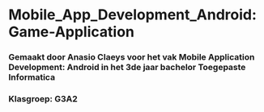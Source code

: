 # Mobile_App_Development_Android: Game-Application

### Gemaakt door Anasio Claeys voor het vak Mobile Application Development: Android in het 3de jaar bachelor Toegepaste Informatica

### Klasgroep: G3A2

